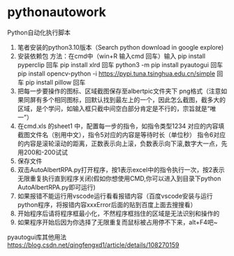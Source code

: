 # pythonautowork
Python自动化执行脚本
1. 笔者安装的python3.10版本（Search python download in google explore)
2. 安装依赖包
方法：在cmd中（win+R  输入cmd  回车）输入
pip install pyperclip 回车
pip install xlrd 回车
python3 -m pip install pyautogui 回车
pip install opencv-python -i https://pypi.tuna.tsinghua.edu.cn/simple 回车
pip install pillow 回车
3. 把每一步要操作的图标、区域截图保存至albertpic文件夹下  png格式（注意如果同屏有多个相同图标，回默认找到最左上的一个，因此怎么截图，截多大的区域，是个学问，如输入框只截中间空白部分肯定是不行的，宗旨就是“唯一”）
4. 在cmd.xls 的sheet1 中，配置每一步的指令，如指令类型1234  对应的内容填截图文件名（别用中文），指令5对应的内容是等待时长（单位秒） 指令6对应的内容是滚轮滚动的距离，正数表示向上滚，负数表示向下滚,数字大一点，先用200和-200试试
5. 保存文件
6. 双击AutoAlbertRPA.py打开程序，按1表示excel中的指令执行一次，按2表示无限重复执行直到程序关闭(假如你想使用CMD,你可以进入到目录下python AutoAlbertRPA.py即可运行)
7. 如果报错不能运行用vscode运行看看报错内容（百度vscode安装与运行python程序，将报错内容xxxError后面的贴到百度上面去搜搜看）
8. 开始程序后请将程序框最小化，不然程序框挡住的区域是无法识别和操作的
9. 如果程序开始后因为你选择了无限重复而鼠标被占用停不下来，alt+F4吧~

pyautogui库其他用法 https://blog.csdn.net/qingfengxd1/article/details/108270159

